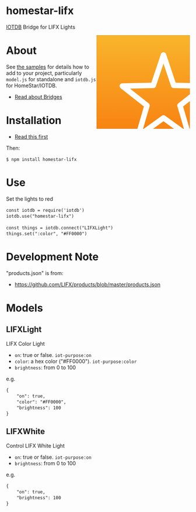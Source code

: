 # homestar-lifx
[IOTDB](https://github.com/dpjanes/node-iotdb) Bridge for LIFX Lights

<img src="https://raw.githubusercontent.com/dpjanes/iotdb-homestar/master/docs/HomeStar.png" align="right" />

# About

See <a href="samples/">the samples</a> for details how to add to your project,
particularly <code>model.js</code> for standalone
and <code>iotdb.js</code> for HomeStar/IOTDB.

* [Read about Bridges](https://github.com/dpjanes/node-iotdb/blob/master/docs/bridges.md)

# Installation

* [Read this first](https://github.com/dpjanes/node-iotdb/blob/master/docs/install.md)

Then:

    $ npm install homestar-lifx

# Use

Set the lights to red

	const iotdb = require('iotdb')
	iotdb.use("homestar-lifx")

	const things = iotdb.connect("LIFXLight")
	things.set(":color", "#FF0000")

# Development Note

"products.json" is from:

* https://github.com/LIFX/products/blob/master/products.json

# Models
## LIFXLight

LIFX Color Light

* <code>on</code>: true or false.  <code>iot-purpose:on</code>
* <code>color</code>: a hex color ("#FF0000").  <code>iot-purpose:color</code>
* <code>brightness</code>: from 0 to 100

e.g.

    {
        "on": true,
        "color": "#FF0000",
        "brightness": 100
    }

## LIFXWhite

Control LIFX White Light

* <code>on</code>: true or false.  <code>iot-purpose:on</code>
* <code>brightness</code>: from 0 to 100

e.g.

    {
        "on": true,
        "brightness": 100
    }

